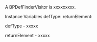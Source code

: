 A BPDefFinderVisitor is xxxxxxxxx.

Instance Variables
	defType:		<Object>
	returnElement:		<Object>

defType
	- xxxxx

returnElement
	- xxxxx
